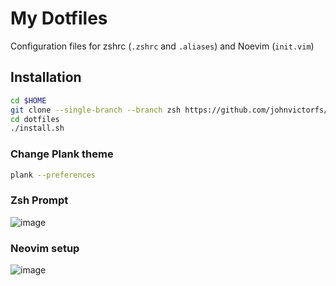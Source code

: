 # My Dotfiles

Configuration files for zshrc (`.zshrc` and `.aliases`) and Noevim (`init.vim`)

## Installation

```bash
cd $HOME
git clone --single-branch --branch zsh https://github.com/johnvictorfs/dotfiles.git
cd dotfiles
./install.sh
```

### Change Plank theme

```bash
plank --preferences
```

### Zsh Prompt

![image](https://user-images.githubusercontent.com/37747572/57965529-c5bbae00-791b-11e9-8847-f1e18ce6ea32.png)

### Neovim setup

![image](https://user-images.githubusercontent.com/37747572/56437051-633ba780-62b4-11e9-8a93-ce7420a5243e.png)
